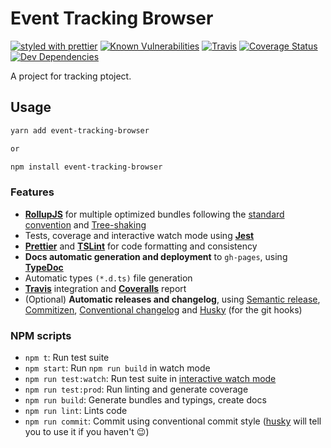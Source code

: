 # Event Tracking Browser

[![styled with prettier](https://img.shields.io/badge/styled_with-prettier-ff69b4.svg)](https://github.com/prettier/prettier)
[![Known Vulnerabilities](https://snyk.io/test/github/AnasRezk/event-tracking-browser/badge.svg?targetFile=package.json)](https://snyk.io/test/github/AnasRezk/event-tracking-browser?targetFile=package.json)
[![Travis](https://img.shields.io/travis/anasrezk/event-tracking-browser.svg)](https://travis-ci.org/github/AnasRezk/event-tracking-browser)
[![Coverage Status](https://coveralls.io/repos/github/AnasRezk/event-tracking-browser/badge.svg?branch=master)](https://coveralls.io/github/AnasRezk/event-tracking-browser?branch=master)
[![Dev Dependencies](https://david-dm.org/anasrezk/event-tracking-browser/dev-status.svg)](https://david-dm.org/AnasRezk/event-tracking-browser?type=dev)

A project for tracking ptoject.

## Usage

```bash
yarn add event-tracking-browser

or

npm install event-tracking-browser
```

### Features

-   **[RollupJS](https://rollupjs.org/)** for multiple optimized bundles following the [standard convention](http://2ality.com/2017/04/setting-up-multi-platform-packages.html) and [Tree-shaking](https://anasrezk.github.io/2017/03/06/Tree-shaking-with-Webpack-2-TypeScript-and-Babel/)
-   Tests, coverage and interactive watch mode using **[Jest](http://facebook.github.io/jest/)**
-   **[Prettier](https://github.com/prettier/prettier)** and **[TSLint](https://palantir.github.io/tslint/)** for code formatting and consistency
-   **Docs automatic generation and deployment** to `gh-pages`, using **[TypeDoc](http://typedoc.org/)**
-   Automatic types `(*.d.ts)` file generation
-   **[Travis](https://travis-ci.org)** integration and **[Coveralls](https://coveralls.io/)** report
-   (Optional) **Automatic releases and changelog**, using [Semantic release](https://github.com/semantic-release/semantic-release), [Commitizen](https://github.com/commitizen/cz-cli), [Conventional changelog](https://github.com/conventional-changelog/conventional-changelog) and [Husky](https://github.com/typicode/husky) (for the git hooks)

### NPM scripts

-   `npm t`: Run test suite
-   `npm start`: Run `npm run build` in watch mode
-   `npm run test:watch`: Run test suite in [interactive watch mode](http://facebook.githubio/jest/docs/cli.html#watch)
-   `npm run test:prod`: Run linting and generate coverage
-   `npm run build`: Generate bundles and typings, create docs
-   `npm run lint`: Lints code
-   `npm run commit`: Commit using conventional commit style ([husky](https://github.com/typicode/husky) will tell you to use it if you haven't :wink:)
